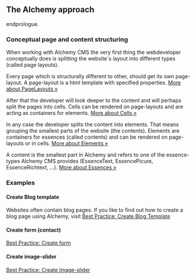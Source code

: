 The Alchemy approach
--------------------

endprologue.

### Conceptual page and content structuring

When working with Alchemy CMS the very first thing the webdeveloper
conceptually does is splitting the website´s layout into different types
(called page layouts).

Every page which is structurally different to other, should get its own
page-layout. A page-layout is a html template with specified
properties.
[More about PageLayouts »](page_layouts.html)

After that the developer will look deeper to the content and will
perhaps split the pages into cells.
Cells can be rendered on page-layouts and are acting as containers for
elements.
[More about Cells »](cells.html)

In any case the developer splits the content into elements. That means
grouping the smallest parts of the website (the contents).
Elements are containers for essences (called contents) and can be
rendered on page-layouts or in cells.
[More about Elements »](elements.html)

A content is the smallest part in Alchemy and refers to one of the
essence-types Alchemy CMS provides (EssenceText, EssencePicure,
EssenceRichtext, …).
[More about Essences »](essences.html)

### Examples

#### Create Blog template

Websites often contain blog pages. If you like to find out how to create
a blog page using Alchemy, visit [Best Practice: Create Blog
Template](best_practice_create_blog_template.html)

#### Create form (contact)

[Best Practice: Create form](best_practice_create_form.html)

#### Create image-slider

[Best Practice: Create
Image-slider](best_practice_create_image_slider.html)
